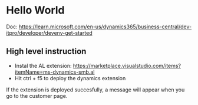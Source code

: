 # Hello World

Doc: https://learn.microsoft.com/en-us/dynamics365/business-central/dev-itpro/developer/devenv-get-started

## High level instruction

- Instal the AL extension: https://marketplace.visualstudio.com/items?itemName=ms-dynamics-smb.al
- Hit ctrl + f5 to deploy the dynamics extension

If the extension is deployed succesfully, a message will appear when you go to the customer page.